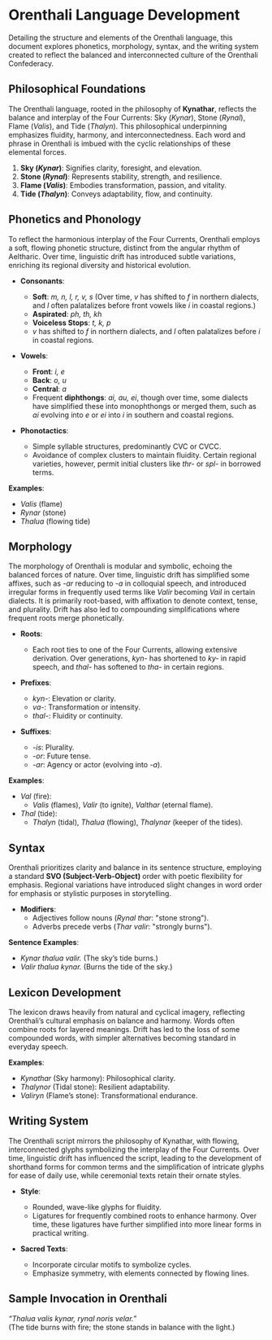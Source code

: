 
# Orenthali Language Development

Detailing the structure and elements of the Orenthali language, this document explores phonetics, morphology, syntax, and the writing system created to reflect the balanced and interconnected culture of the Orenthali Confederacy.

## **Philosophical Foundations**

The Orenthali language, rooted in the philosophy of **Kynathar**, reflects the balance and interplay of the Four Currents: Sky (*Kynar*), Stone (*Rynal*), Flame (*Valis*), and Tide (*Thalyn*). This philosophical underpinning emphasizes fluidity, harmony, and interconnectedness. Each word and phrase in Orenthali is imbued with the cyclic relationships of these elemental forces.

1. **Sky (*Kynar*)**: Signifies clarity, foresight, and elevation.
2. **Stone (*Rynal*)**: Represents stability, strength, and resilience.
3. **Flame (*Valis*)**: Embodies transformation, passion, and vitality.
4. **Tide (*Thalyn*)**: Conveys adaptability, flow, and continuity.

## **Phonetics and Phonology**

To reflect the harmonious interplay of the Four Currents, Orenthali employs a soft, flowing phonetic structure, distinct from the angular rhythm of Aeltharic. Over time, linguistic drift has introduced subtle variations, enriching its regional diversity and historical evolution.

- **Consonants**:

  - **Soft**: *m, n, l, r, v, s* (Over time, *v* has shifted to *f* in northern dialects, and *l* often palatalizes before front vowels like *i* in coastal regions.)
  - **Aspirated**: *ph, th, kh*
  - **Voiceless Stops**: *t, k, p*
  - *v* has shifted to *f* in northern dialects, and *l* often palatalizes before *i* in coastal regions.

- **Vowels**:

  - **Front**: *i, e*
  - **Back**: *o, u*
  - **Central**: *a*
  - Frequent **diphthongs**: *ai, au, ei*, though over time, some dialects have simplified these into monophthongs or merged them, such as *ai* evolving into *e* or *ei* into *i* in southern and coastal regions.

- **Phonotactics**:

  - Simple syllable structures, predominantly CVC or CVCC.
  - Avoidance of complex clusters to maintain fluidity. Certain regional varieties, however, permit initial clusters like *thr-* or *spl-* in borrowed terms.

**Examples**:

- *Valis* (flame)
- *Rynar* (stone)
- *Thalua* (flowing tide)

## **Morphology**

The morphology of Orenthali is modular and symbolic, echoing the balanced forces of nature. Over time, linguistic drift has simplified some affixes, such as *-ar* reducing to *-a* in colloquial speech, and introduced irregular forms in frequently used terms like *Valir* becoming *Vail* in certain dialects. It is primarily root-based, with affixation to denote context, tense, and plurality. Drift has also led to compounding simplifications where frequent roots merge phonetically.

- **Roots**:

  - Each root ties to one of the Four Currents, allowing extensive derivation. Over generations, *kyn-* has shortened to *ky-* in rapid speech, and *thal-* has softened to *tha-* in certain regions.

- **Prefixes**:

  - *kyn-*: Elevation or clarity.
  - *va-*: Transformation or intensity.
  - *thal-*: Fluidity or continuity.

- **Suffixes**:

  - *-is*: Plurality.
  - *-or*: Future tense.
  - *-ar*: Agency or actor (evolving into *-a*).

**Examples**:

- *Val* (fire):
  - *Valis* (flames), *Valir* (to ignite), *Valthar* (eternal flame).
- *Thal* (tide):
  - *Thalyn* (tidal), *Thalua* (flowing), *Thalynar* (keeper of the tides).

## **Syntax**

Orenthali prioritizes clarity and balance in its sentence structure, employing a standard **SVO (Subject-Verb-Object)** order with poetic flexibility for emphasis. Regional variations have introduced slight changes in word order for emphasis or stylistic purposes in storytelling.

- **Modifiers**:
  - Adjectives follow nouns (*Rynal thar*: "stone strong").
  - Adverbs precede verbs (*Thar valir*: "strongly burns").

**Sentence Examples**:

- *Kynar thalua valir.* (The sky’s tide burns.)
- *Valir thalua kynar.* (Burns the tide of the sky.)

## **Lexicon Development**

The lexicon draws heavily from natural and cyclical imagery, reflecting Orenthali’s cultural emphasis on balance and harmony. Words often combine roots for layered meanings. Drift has led to the loss of some compounded words, with simpler alternatives becoming standard in everyday speech.

**Examples**:

- *Kynathar* (Sky harmony): Philosophical clarity.
- *Thalynor* (Tidal stone): Resilient adaptability.
- *Valiryn* (Flame’s stone): Transformational endurance.

## **Writing System**

The Orenthali script mirrors the philosophy of Kynathar, with flowing, interconnected glyphs symbolizing the interplay of the Four Currents. Over time, linguistic drift has influenced the script, leading to the development of shorthand forms for common terms and the simplification of intricate glyphs for ease of daily use, while ceremonial texts retain their ornate styles.

- **Style**:

  - Rounded, wave-like glyphs for fluidity.
  - Ligatures for frequently combined roots to enhance harmony. Over time, these ligatures have further simplified into more linear forms in practical writing.

- **Sacred Texts**:

  - Incorporate circular motifs to symbolize cycles.
  - Emphasize symmetry, with elements connected by flowing lines.

## **Sample Invocation in Orenthali**

*“Thalua valis kynar, rynal noris velar.”*  
(The tide burns with fire; the stone stands in balance with the light.)

